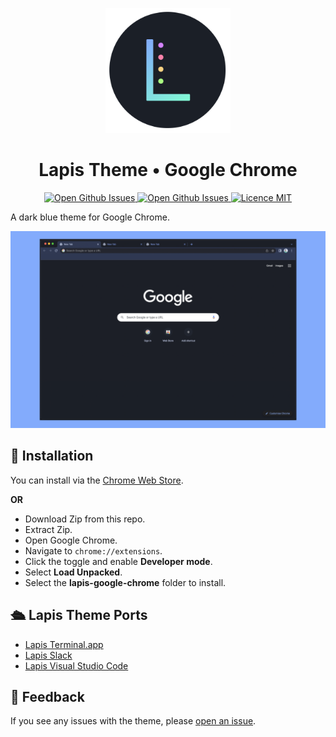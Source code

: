 <p align="center"><img style="width: 200px" src="https://raw.githubusercontent.com/aslbarnett/lapis-theme-google-chrome/main/images/logo.png" /></p>

<div align="center">

# Lapis Theme • Google Chrome

</div>

<p align="center">
  <a href="https://chrome.google.com/webstore/detail/lapis-chrome-theme/hmcmhgomamidaaodladnploplghibodb">
    <img alt="Open Github Issues" src="https://img.shields.io/chrome-web-store/v/hmcmhgomamidaaodladnploplghibodb?label=Version&color=83ABFC&labelColor=1B1F27">
  </a>

  <a href="https://github.com/aslbarnett/lapis-theme-google-chrome/issues">
    <img alt="Open Github Issues" src="https://img.shields.io/github/issues/aslbarnett/lapis-theme-google-chrome?label=Issues&color=FC83AB&labelColor=1B1F27">
  </a>

<a href="https://github.com/aslbarnett/lapis-theme-google-chrome/blob/main/LICENSE">
    <img alt="Licence MIT" src="https://img.shields.io/github/license/aslbarnett/lapis-theme-google-chrome?label=License&color=FCD483&labelColor=1B1F27">
  </a>
</p>

A dark blue theme for Google Chrome.

![Screenshot](https://raw.githubusercontent.com/aslbarnett/lapis-theme-google-chrome/main/images/demo.png)

## 🚀 Installation

You can install via the <a href="https://chrome.google.com/webstore/detail/lapis-chrome-theme/hmcmhgomamidaaodladnploplghibodb">Chrome Web Store</a>.

**OR**

- Download Zip from this repo.
- Extract Zip.
- Open Google Chrome.
- Navigate to `chrome://extensions`.
- Click the toggle and enable **Developer mode**.
- Select **Load Unpacked**.
- Select the **lapis-google-chrome** folder to install.

## 🛳 Lapis Theme Ports

- [Lapis Terminal.app](https://github.com/aslbarnett/lapis-theme-terminal-app)
- [Lapis Slack](https://github.com/aslbarnett/lapis-theme-slack)
- [Lapis Visual Studio Code](https://marketplace.visualstudio.com/items?itemName=AlexBarnett.lapis-vscode)

## 📝 Feedback

If you see any issues with the theme, please [open an issue](https://github.com/aslbarnett/lapis-theme-google-chrome/issues).
